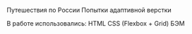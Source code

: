 Путешествия по России
Попытки адаптивной верстки

В работе использовались:
HTML
CSS (Flexbox + Grid)
БЭМ
